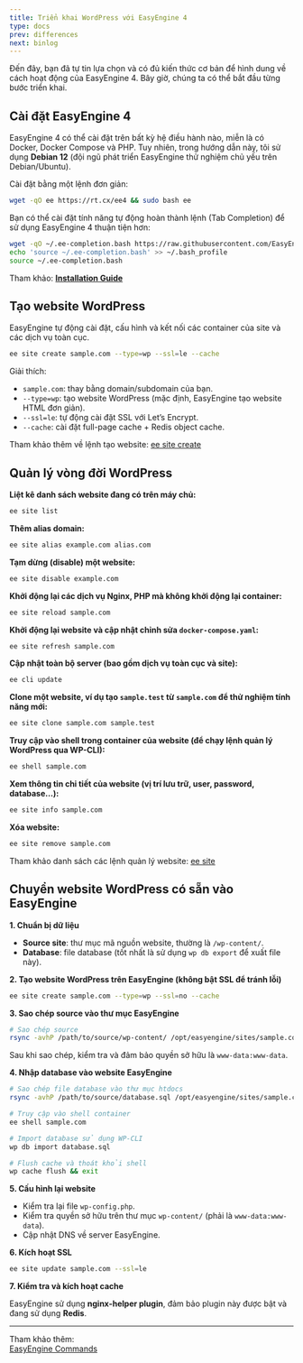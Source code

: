 ```yaml
---
title: Triển khai WordPress với EasyEngine 4
type: docs
prev: differences
next: binlog
---
```


Đến đây, bạn đã tự tin lựa chọn và có đủ kiến thức cơ bản để hình dung về cách hoạt động của EasyEngine 4. Bây giờ, chúng ta có thể bắt đầu từng bước triển khai.

## Cài đặt EasyEngine 4

EasyEngine 4 có thể cài đặt trên bất kỳ hệ điều hành nào, miễn là có Docker, Docker Compose và PHP. Tuy nhiên, trong hướng dẫn này, tôi sử dụng **Debian 12** (đội ngũ phát triển EasyEngine thử nghiệm chủ yếu trên Debian/Ubuntu).

Cài đặt bằng một lệnh đơn giản:

```bash
wget -qO ee https://rt.cx/ee4 && sudo bash ee
```

Bạn có thể cài đặt tính năng tự động hoàn thành lệnh (Tab Completion) để sử dụng EasyEngine 4 thuận tiện hơn:

```bash
wget -qO ~/.ee-completion.bash https://raw.githubusercontent.com/EasyEngine/easyengine/master/utils/ee-completion.bash
echo 'source ~/.ee-completion.bash' >> ~/.bash_profile
source ~/.ee-completion.bash
```

Tham khảo: [**Installation Guide**](https://easyengine.io/handbook/install/)

## Tạo website WordPress

EasyEngine tự động cài đặt, cấu hình và kết nối các container của site và các dịch vụ toàn cục.

```bash
ee site create sample.com --type=wp --ssl=le --cache
```

Giải thích:

- `sample.com`: thay bằng domain/subdomain của bạn.
- `--type=wp`: tạo website WordPress (mặc định, EasyEngine tạo website HTML đơn giản).
- `--ssl=le`: tự động cài đặt SSL với Let’s Encrypt.
- `--cache`: cài đặt full-page cache + Redis object cache.

Tham khảo thêm về lệnh tạo website: [ee site create](https://easyengine.io/commands/site/create/)

## Quản lý vòng đời WordPress

**Liệt kê danh sách website đang có trên máy chủ:**
```bash
ee site list
```

**Thêm alias domain:**
```bash
ee site alias example.com alias.com
```

**Tạm dừng (disable) một website:**
```bash
ee site disable example.com
```

**Khởi động lại các dịch vụ Nginx, PHP mà không khởi động lại container:**
```bash
ee site reload sample.com
```

**Khởi động lại website và cập nhật chỉnh sửa `docker-compose.yaml`:**
```bash
ee site refresh sample.com
```

**Cập nhật toàn bộ server (bao gồm dịch vụ toàn cục và site):**
```bash
ee cli update
```

**Clone một website, ví dụ tạo `sample.test` từ `sample.com` để thử nghiệm tính năng mới:**
```bash
ee site clone sample.com sample.test
```

**Truy cập vào shell trong container của website (để chạy lệnh quản lý WordPress qua WP-CLI):**
```bash
ee shell sample.com
```

**Xem thông tin chi tiết của website (vị trí lưu trữ, user, password, database…):**
```bash
ee site info sample.com
```

**Xóa website:**
```bash
ee site remove sample.com
```

Tham khảo danh sách các lệnh quản lý website: [ee site](https://easyengine.io/commands/site/)

## Chuyển website WordPress có sẵn vào EasyEngine

**1. Chuẩn bị dữ liệu**

- **Source site**: thư mục mã nguồn website, thường là `/wp-content/`.
- **Database**: file database (tốt nhất là sử dụng `wp db export` để xuất file này).

**2. Tạo website WordPress trên EasyEngine (không bật SSL để tránh lỗi)**

```bash
ee site create sample.com --type=wp --ssl=no --cache
```

**3. Sao chép source vào thư mục EasyEngine**

```bash
# Sao chép source
rsync -avhP /path/to/source/wp-content/ /opt/easyengine/sites/sample.com/app/htdocs/wp-content/
```

Sau khi sao chép, kiểm tra và đảm bảo quyền sở hữu là `www-data:www-data`.

**4. Nhập database vào website EasyEngine**

```bash
# Sao chép file database vào thư mục htdocs
rsync -avhP /path/to/source/database.sql /opt/easyengine/sites/sample.com/app/htdocs/

# Truy cập vào shell container
ee shell sample.com

# Import database sử dụng WP-CLI
wp db import database.sql

# Flush cache và thoát khỏi shell
wp cache flush && exit
```

**5. Cấu hình lại website**

- Kiểm tra lại file `wp-config.php`.
- Kiểm tra quyền sở hữu trên thư mục `wp-content/` (phải là `www-data:www-data`).
- Cập nhật DNS về server EasyEngine.

**6. Kích hoạt SSL**

```bash
ee site update sample.com --ssl=le
```

**7. Kiểm tra và kích hoạt cache**

EasyEngine sử dụng **nginx-helper plugin**, đảm bảo plugin này được bật và đang sử dụng **Redis**.

---

Tham khảo thêm:  
[EasyEngine Commands](https://easyengine.io/commands/)